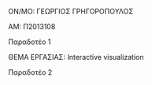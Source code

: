 
ΟΝ/ΜΟ: ΓΕΩΡΓΙΟΣ ΓΡΗΓΟΡΟΠΟΥΛΟΣ

ΑΜ: Π2013108

Παραδοτέο 1

ΘΕΜΑ ΕΡΓΑΣΙΑΣ: Interactive visualization

Παραδοτέο 2
